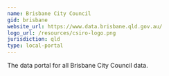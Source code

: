 ```yaml
---
name: Brisbane City Council
gid: brisbane
website_url: https://www.data.brisbane.qld.gov.au/
logo_url: /resources/csiro-logo.png
jurisdiction: qld
type: local-portal
---
```


The data portal for all Brisbane City Council data.
